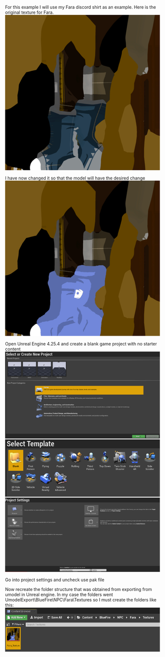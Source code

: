 For this example I will use my Fara discord shirt as an example. Here is the original texture for Fara.
![](Images/FaraTexture.png)

I have now changed it so that the model will have the desired change
![](Images/Fara_Texture.png)

Open Unreal Engine 4.25.4 and create a blank game project with no starter content
![](Images/UE.PNG) ![](Images/UE2.PNG) ![](Images/UE3.PNG)

Go into project settings and uncheck use pak file


Now recreate the folder structure that was obtained from exporting from umodel in Unreal engine. In my case the folders went UmodelExport\BlueFire\NPC\Fara\Textures so I must create the folders like this:
![](Images/UE4.PNG)
